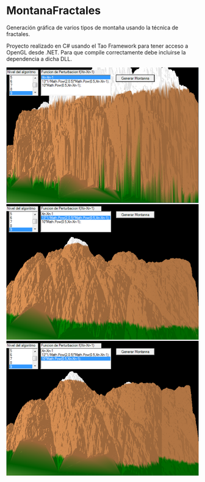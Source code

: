MontanaFractales
================

Generación gráfica de varios tipos de montaña usando la técnica de fractales.

Proyecto realizado en C# usando el Tao Framework para tener acceso a OpenGL desde .NET. Para que compile correctamente
debe incluirse la dependencia a dicha DLL.

![Montaña con función 1](/img/montana1.png)
![Montaña con función 2](/img/montana2.png)
![Montaña con función 3](/img/montana3.png)



